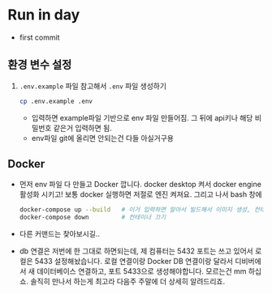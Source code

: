 # Run in day

- first commit

## 환경 변수 설정

1. `.env.example` 파일 참고해서 `.env` 파일 생성하기

    ```bash
    cp .env.example .env
    ```

    - 입력하면 example파일 기반으로 env 파일 만들어짐. 그 뒤에 api키나 해당 비밀번호 같은거 입력하면 됨.
    - env파일 git에 올리면 안되는건 다들 아실거구용

## Docker

- 먼저 env 파일 다 만들고 Docker 깝니다. docker desktop 켜서 docker engine 활성화 시키고! 보통 docker 실행하면 저절로 엔진 켜져요. 그리고 나서 bash 창에

    ```bash
    docker-compose up --build   # 이거 입력하면 알아서 빌드해서 이미지 생성, 컨테이너 생성 다해서 실행됩니다. (--build 빼면 그냥 컨테이너 키는겁니다.)
    docker-compose down         # 컨테이너 끄기
    ```

- 다른 커맨드는 찾아보시길..
- db 연결은 저번에 한 그대로 하면되는데, 제 컴퓨터는 5432 포트는 쓰고 있어서 로컬은 5433 설정해놨습니다. 로컬 연결이랑 Docker DB 연결이랑 달라서
디비버에서 새 데이터베이스 연결하고, 포트 5433으로 생성해야합니다. 모르는건 mm 하십쇼. 솔직히 만나서 하는게 최고라 다음주 주말에 더 상세히 알려드리죠.